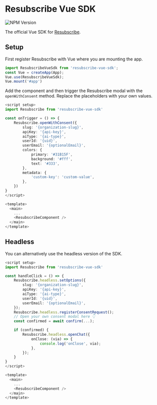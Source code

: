 # Resubscribe Vue SDK

![NPM Version](https://img.shields.io/npm/v/resubscribe-vue-sdk)

The official Vue SDK for [Resubscribe](https://resubscribe.ai).

## Setup

First register Resubscribe with Vue where you are mounting the app.

```typescript
import ResubscribeVueSdk from 'resubscribe-vue-sdk';
const Vue = createApp(App);
Vue.use(ResubscribeVueSdk);
Vue.mount('#app')
```

Add the component and then trigger the Resubscribe modal with the `openWithConsent` method. Replace the placeholders with your own values.

```typescript
<script setup>
import Resubscribe from 'resubscribe-vue-sdk'

const onTrigger = () => {
    Resubscribe.openWithConsent({
        slug: '{organization-slug}',
        apiKey: '{api-key}',
        aiType: '{ai-type}',
        userId: '{uid}',
        userEmail: '{optionalEmail}',
        colors: {
            primary: '#31B15F',
            background: '#fff',
            text: '#333',
        },
        metadata: {
            'custom-key': 'custom-value',
        },
    })
}
</script>

<template>
  <main>
    ...
    <ResubscribeComponent />
  </main>
</template>
```

## Headless

You can alternatively use the headless version of the SDK.

```typescript
<script setup>
import Resubscribe from 'resubscribe-vue-sdk'

const handleClick = () => {
    Resubscribe.headless.setOptions({
        slug: '{organization-slug}',
        apiKey: '{api-key}',
        aiType: '{ai-type}',
        userId: '{uid}',
        userEmail: '{optionalEmail}',
    });
    Resubscribe.headless.registerConsentRequest();
    // Open your own consent modal here 👇
    const confirmed = await confirm(...);

    if (confirmed) {
        Resubscribe.headless.openChat({
            onClose: (via) => {
                console.log('onClose', via);
            },
        });
    }
}
</script>

<template>
  <main>
    ...
    <ResubscribeComponent />
  </main>
</template>
```
